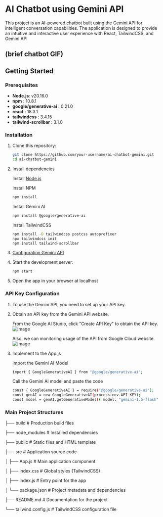 # AI Chatbot using Gemini API

This project is an AI-powered chatbot built using the Gemini API for intelligent conversation capabilities. The application is designed to provide an intuitive and interactive user experience with React, TailwindCSS, and Gemini API

(brief chatbot GIF)
---

## Getting Started

### Prerequisites

- **Node.js**: v20.16.0
- **npm** : 10.8.1
- **google/generative-ai** : 0.21.0
- **react** : 18.3.1
- **tailwindcss** : 3.4.15
- **tailwind-scrollbar** : 3.1.0

### Installation

1. Clone this repository:
   ```bash
   git clone https://github.com/your-username/ai-chatbot-gemini.git
   cd ai-chatbot-gemini
2. Install dependencies

   Install [Node.js](https://nodejs.org)
   
   Install NPM
   ```bash
   npm install
   ```
   Install Gemini AI
   ```bash
   npm install @google/generative-ai
   ```
   Install TailwindCSS
   ```bash
   npm install -D tailwindcss postcss autoprefixer
   npx tailwindcss init
   npm install tailwind-scrollbar
   
4. [Configuration Gemini API ](#API-Key-Configuration)
5. Start the development server:
   ```bash
   npm start
6. Open the app in your browser at localhost

### API Key Configuration
1. To use the Gemini API, you need to set up your API key.
2. Obtain an API key from the Gemini API website.

   From the Google AI Studio, click "Create API Key" to obtain the API key.
   ![image](https://github.com/user-attachments/assets/f025ae4d-fe8c-48a6-8c53-d989e8ef2afb)

   Also, we can monitoring usage of the API from Google Cloud website.
   ![image](https://github.com/user-attachments/assets/db5540e9-89f2-4433-a4f7-9e76c0facb4c)


4. Implement to the App.js

   Import the Gemini AI Model
   ```bash
   import { GoogleGenerativeAI } from "@google/generative-ai";
   ```
   Call the Gemini AI model and paste the code
   ```bash
   const { GoogleGenerativeAI } = require("@google/generative-ai");
   const genAI = new GoogleGenerativeAI(process.env.API_KEY);
   const model = genAI.getGenerativeModel({ model: "gemini-1.5-flash" });

### Main Project Structures
├── build # Production build files 

├── node_modules # Installed dependencies

├── public # Static files and HTML template

├── src # Application source code

│   ├── App.js # Main application component

│   ├── index.css # Global styles (TailwindCSS)

│   ├── index.js # Entry point for the app

│   └── package.json # Project metadata and dependencies

├── README.md # Documentation for the project

└── tailwind.config.js # TailwindCSS configuration file
